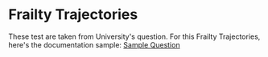 # Frailty Trajectories
These test are taken from University's question. For this Frailty Trajectories, here's the documentation sample:
[Sample Question](https://mygodemy.com/dev/workspace/Big_Data/Sample/Question%20Sample.pdf)
